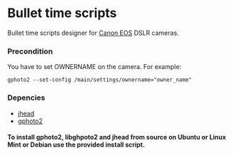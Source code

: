 Bullet time scripts
===================

Bullet time scripts designer for [Canon EOS](http://www.usa.canon.com/cusa/consumer/products/cameras/slr_cameras) DSLR cameras.

### Precondition
You have to set OWNERNAME on the camera. 
For example:

	gphoto2 --set-config /main/settings/ownername="owner_name"

### Depencies 
* [jhead](http://www.sentex.net/~mwandel/jhead) 
* [gphoto2](http://www.gphoto.org)

#### To install gphoto2, libghpoto2 and jhead from source on Ubuntu or Linux Mint or Debian use the provided install script.


